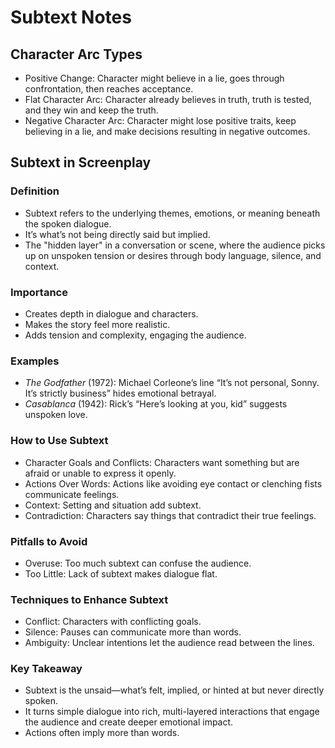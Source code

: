# Subtext Notes

## Character Arc Types
- Positive Change: Character might believe in a lie, goes through confrontation, then reaches acceptance.
- Flat Character Arc: Character already believes in truth, truth is tested, and they win and keep the truth.
- Negative Character Arc: Character might lose positive traits, keep believing in a lie, and make decisions resulting in negative outcomes.

## Subtext in Screenplay
### Definition
- Subtext refers to the underlying themes, emotions, or meaning beneath the spoken dialogue.
- It’s what’s not being directly said but implied.
- The "hidden layer" in a conversation or scene, where the audience picks up on unspoken tension or desires through body language, silence, and context.

### Importance
- Creates depth in dialogue and characters.
- Makes the story feel more realistic.
- Adds tension and complexity, engaging the audience.

### Examples
- *The Godfather* (1972): Michael Corleone’s line “It’s not personal, Sonny. It’s strictly business” hides emotional betrayal.
- *Casablanca* (1942): Rick’s “Here’s looking at you, kid” suggests unspoken love.

### How to Use Subtext
- Character Goals and Conflicts: Characters want something but are afraid or unable to express it openly.
- Actions Over Words: Actions like avoiding eye contact or clenching fists communicate feelings.
- Context: Setting and situation add subtext.
- Contradiction: Characters say things that contradict their true feelings.

### Pitfalls to Avoid
- Overuse: Too much subtext can confuse the audience.
- Too Little: Lack of subtext makes dialogue flat.

### Techniques to Enhance Subtext
- Conflict: Characters with conflicting goals.
- Silence: Pauses can communicate more than words.
- Ambiguity: Unclear intentions let the audience read between the lines.

### Key Takeaway
- Subtext is the unsaid—what’s felt, implied, or hinted at but never directly spoken.
- It turns simple dialogue into rich, multi-layered interactions that engage the audience and create deeper emotional impact.
- Actions often imply more than words.

